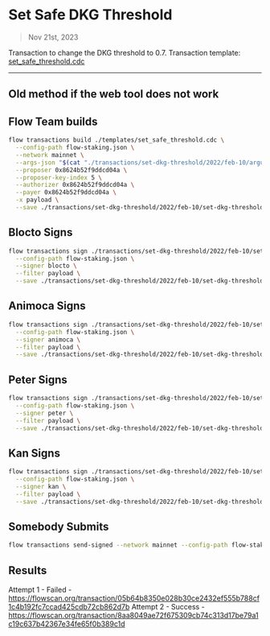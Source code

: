 # Set Safe DKG Threshold

> Nov 21st, 2023

Transaction to change the DKG threshold to 0.7.
Transaction template: [set_safe_threshold.cdc](../../../../templates/set_safe_threshold.cdc)

---
## Old method if the web tool does not work
## Flow Team builds

```sh
flow transactions build ./templates/set_safe_threshold.cdc \
  --config-path flow-staking.json \
  --network mainnet \
  --args-json "$(cat "./transactions/set-dkg-threshold/2022/feb-10/arguments.json")" \
  --proposer 0x8624b52f9ddcd04a \
  --proposer-key-index 5 \
  --authorizer 0x8624b52f9ddcd04a \
  --payer 0x8624b52f9ddcd04a \
  -x payload \
  --save ./transactions/set-dkg-threshold/2022/feb-10/set-dkg-threshold-feb-10-unsigned.rlp
```

## Blocto Signs

```sh
flow transactions sign ./transactions/set-dkg-threshold/2022/feb-10/set-dkg-threshold-feb-10-unsigned.rlp \
  --config-path flow-staking.json \
  --signer blocto \
  --filter payload \
  --save ./transactions/set-dkg-threshold/2022/feb-10/set-dkg-threshold-feb-10-sig-1.rlp
```

## Animoca Signs

```sh
flow transactions sign ./transactions/set-dkg-threshold/2022/feb-10/set-dkg-threshold-feb-10-sig-1.rlp \
  --config-path flow-staking.json \
  --signer animoca \
  --filter payload \
  --save ./transactions/set-dkg-threshold/2022/feb-10/set-dkg-threshold-feb-10-sig-2.rlp
```

## Peter Signs

```sh
flow transactions sign ./transactions/set-dkg-threshold/2022/feb-10/set-dkg-threshold-feb-10-sig-2.rlp \
  --config-path flow-staking.json \
  --signer peter \
  --filter payload \
  --save ./transactions/set-dkg-threshold/2022/feb-10/set-dkg-threshold-feb-10-sig-3.rlp
```

## Kan Signs

```sh
flow transactions sign ./transactions/set-dkg-threshold/2022/feb-10/set-dkg-threshold-feb-10-sig-3.rlp \
  --config-path flow-staking.json \
  --signer kan \
  --filter payload \
  --save ./transactions/set-dkg-threshold/2022/feb-10/set-dkg-threshold-feb-10-sig-complete.rlp
```


## Somebody Submits

```sh
flow transactions send-signed --network mainnet --config-path flow-staking.json ./transactions/set-dkg-threshold/2022/feb-10/set-dkg-threshold-feb-10-sig-complete.rlp
```

## Results

Attempt 1 - Failed - https://flowscan.org/transaction/05b64b8350e028b30ce2432ef555b788cf1c4b192fc7ccad425cdb72cb862d7b
Attempt 2 - Success - https://flowscan.org/transaction/8aa8049ae72f675309cb74c313d17be79a1c19c637b42367e34fe65f0b389c1d
